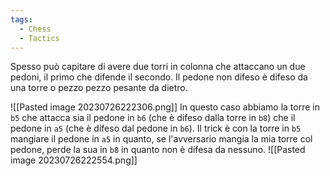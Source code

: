 ```yaml
---
tags:
  - Chess
  - Tactics
---
```



Spesso può capitare di avere due torri in colonna che attaccano un due pedoni, il primo che difende il secondo.
Il pedone non difeso è difeso da una torre o pezzo pezzo pesante da dietro.

![[Pasted image 20230726222306.png]]
In questo caso abbiamo la torre in `b5` che attacca sia il pedone in `b6` (che è difeso dalla torre in `b8`) che il pedone in `a5` (che è difeso dal pedone in `b6`).
Il trick è con la torre in `b5` mangiare il pedone in `a5` in quanto, se l'avversario mangia la mia torre col pedone, perde la sua in `b8` in quanto non è difesa da nessuno.
![[Pasted image 20230726222554.png]]